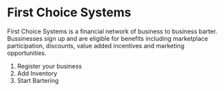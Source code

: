 # First Choice Systems

First Choice Systems is a financial network of business to business barter. Bussinesses sign up and are eligible for benefits including marketplace participation, discounts, value added incentives and marketing opportunities.

1. Register your business
2. Add Inventory
3. Start Bartering
